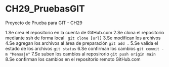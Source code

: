 # CH29_PruebasGIT
Proyecto de Prueba para GIT - CH29

1.Se crea el repositorio en la cuenta de GitHub.com
2.Se clona el repositorio mediante ssh de forma local `
git clone [url]`
3.Se modifican los archivos
4.Se agregan los archivos al área de preparación `git add .`
5.Se valida el estado de los archivos `git status`
6.Se confirman los cambios `git commit -m "Mensaje"`
7.Se suben los cambios al reposirorio `git push origin main`
8.Se confirman los cambios en el repositorio remoto GitHub.com
